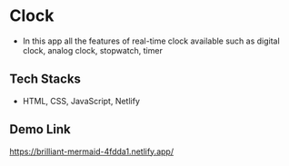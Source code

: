 # Clock

- In this app all the features of real-time clock available such as digital clock, analog clock, stopwatch, timer

## Tech Stacks

- HTML, CSS, JavaScript, Netlify

## Demo Link

https://brilliant-mermaid-4fdda1.netlify.app/
